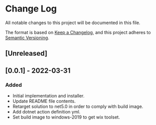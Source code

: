 # Change Log
All notable changes to this project will be documented in this file.

The format is based on [Keep a Changelog](https://keepachangelog.com/en/1.0.0/),
and this project adheres to [Semantic Versioning](https://semver.org/spec/v2.0.0.html).

## [Unreleased]

## [0.0.1] - 2022-03-31
### Added 
- Initial implementation and installer.
- Update README file contents.
- Retarget solution to net5.0 in order to comply with build image.
- Add dotnet action definition yml.
- Set build image to windows-2019 to get wix toolset.


